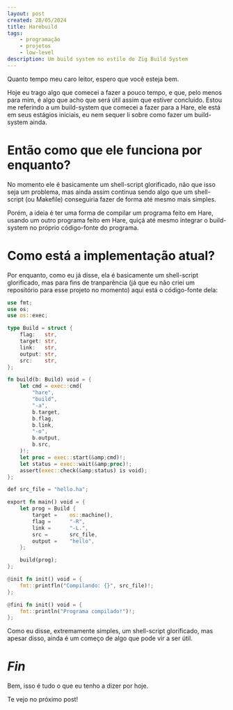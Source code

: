 ```yaml
---
layout: post
created: 28/05/2024
title: Harebuild
tags:
    - programação
    - projetos
    - low-level
description: Um build system no estilo do Zig Build System
---
```



Quanto tempo meu caro leitor, espero que você esteja bem.


Hoje eu trago algo que comecei a fazer a pouco tempo, e que, pelo menos para
mim, é algo que acho que será útil assim que estiver concluído. Estou me
referindo a um build-system que comecei a fazer para a Hare, ele está em seus
estágios iniciais, eu nem sequer li sobre como fazer um build-system ainda.


# Então como que ele funciona por enquanto?


No momento ele é basicamente um shell-script glorificado, não que isso seja um
problema, mas ainda assim continua sendo algo que um shell-script (ou Makefile)
conseguiria fazer de forma até mesmo mais simples.


Porém, a ideia é ter uma forma de compilar um programa feito em Hare, usando um
outro programa feito em Hare, quiçá até mesmo integrar o build-system no
próprio código-fonte do programa.


# Como está a implementação atual?


Por enquanto, como eu já disse, ela é basicamente um shell-script glorificado,
mas para fins de tranparência (já que eu não criei um repositório para esse
projeto no momento) aqui está o código-fonte dela:

```rust
use fmt;
use os;
use os::exec;

type Build = struct {
	flag:	str,
	target:	str,
	link:	str,
	output:	str,
	src:	str,
};

fn build(b: Build) void = {
	let cmd = exec::cmd(
		"hare",
		"build",
		"-a",
		b.target,
		b.flag,
		b.link,
		"-o",
		b.output,
		b.src,
	)!;
	let proc = exec::start(&amp;cmd)!;
	let status = exec::wait(&amp;proc)!;
	assert(exec::check(&amp;status) is void);
};

def src_file = "hello.ha";

export fn main() void = {
	let prog = Build {
		target =	os::machine(),
		flag =		"-R",
		link =		"-L.",
		src =		src_file,
		output =	"hello",
	};

	build(prog);
};

@init fn init() void = {
	fmt::printfln("Compilando: {}", src_file)!;
};

@fini fn init() void = {
	fmt::println("Programa compilado!")!;
};
```

Como eu disse, extremamente simples, um shell-script glorificado, mas apesar
disso, ainda é um começo de algo que pode vir a ser útil.


# _Fin_


Bem, isso é tudo o que eu tenho a dizer por hoje.


Te vejo no próximo post!
